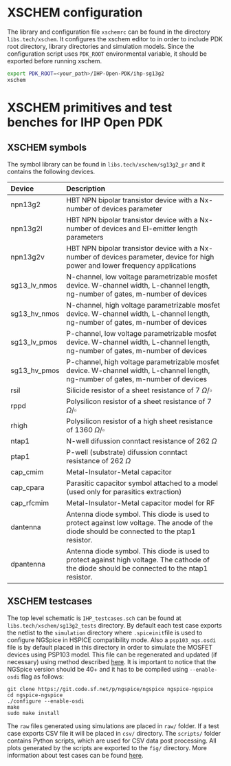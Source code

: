 
# XSCHEM configuration 

The library and configuration file `xschemrc` can be found in the directory `libs.tech/xschem`. It configures 
the xschem editor to in order to include PDK root directory, library directories and simulation models. Since the configuration script uses 
`PDK_ROOT` environmental variable, it should be exported before running xschem.
```bash
export PDK_ROOT=<your_path>/IHP-Open-PDK/ihp-sg13g2
xschem 
```

# XSCHEM primitives and test benches for IHP Open PDK

## XSCHEM symbols
The symbol library can be found in `libs.tech/xschem/sg13g2_pr` and it contains the following devices.

|Device             |Description                                                                                                                                |
|:------------------|:------------------------------------------------------------------------------------------------------------------------------------------|
|npn13g2            |HBT NPN bipolar transistor device with a Nx-number of devices parameter                                                                    |
|npn13g2l           |HBT NPN bipolar transistor device with a Nx-number of devices and El-emitter length parameters                                             |
|npn13g2v           |HBT NPN bipolar transistor device with a Nx-number of devices parameter, device for high power and lower frequency applications            |
|sg13_lv_nmos       |N-channel, low voltage parametrizable mosfet device. W-channel width, L-channel length, ng-number of gates, m-number of devices            |
|sg13_hv_nmos       |N-channel, high voltage parametrizable mosfet device. W-channel width, L-channel length, ng-number of gates, m-number of devices           |
|sg13_lv_pmos       |P-channel, low voltage parametrizable mosfet device. W-channel width, L-channel length, ng-number of gates, m-number of devices            |
|sg13_hv_pmos       |P-channel, high voltage parametrizable mosfet device. W-channel width, L-channel length, ng-number of gates, m-number of devices           |
|rsil               |Silicide resistor of a sheet resistance of 7 $\Omega / \square$                                                                            |    
|rppd               |Polysilicon resistor of a sheet resistance of 7 $\Omega / \square$                                                                         |
|rhigh              |Polysilicon resistor of a high sheet resistance of 1360 $\Omega / \square$                                                                 |
|ntap1              |N-well difussion conntact resistance  of 262 $\Omega$                                                                                      |
|ptap1              |P-well (substrate) difussion conntact resistance  of 262 $\Omega$                                                                          |
|cap_cmim           |Metal-Insulator-Metal capacitor                                                                                                            |
|cap_cpara          |Parasitic capacitor symbol attached to a model (used only for parasitics extraction)                                                       |
|cap_rfcmim         |Metal-Insulator-Metal capacitor model for RF                                                                                               |
|dantenna           |Antenna diode symbol. This diode is used to protect against low voltage. The anode of the diode should be connected to the ptap1 resistor. |
|dpantenna          |Antenna diode symbol. This diode is used to protect against high voltage. The cathode of the diode should be connected to the ntap1 resistor.|

    
## XSCHEM testcases

The top level schematic is `IHP_testcases.sch` can be found at `libs.tech/xschem/sg13g2_tests` directory. 
By default each test case exports the netlist to the `simulation` directory where `.spiceinit`file is used to configure NGSpice in HSPICE compatibility mode. Also a `psp103_nqs.osdi` file is 
by default placed in this directory in order to simulate the MOSFET devices using PSP103 model. This file can be regenerated and updated (if necessary) using method described [here](../ngspice/openvaf/README.md).
It is important to notice that the NGSpice version should be 40+ and it has to be compiled using `--enable-osdi` flag as follows:
```
git clone https://git.code.sf.net/p/ngspice/ngspice ngspice-ngspice
cd ngspice-ngspice
./configure --enable-osdi
make
sudo make install
```

The `raw` files generated using simulations are placed in `raw/` folder. If a test case exports CSV file it will be placed in `csv/` directory. The `scripts/` folder contains 
Python scripts, which are used for CSV data post processing. All plots generated by the scripts are exported to the `fig/` directory. More information about test cases can be found
[here](sg13g2_tests/README.md).

